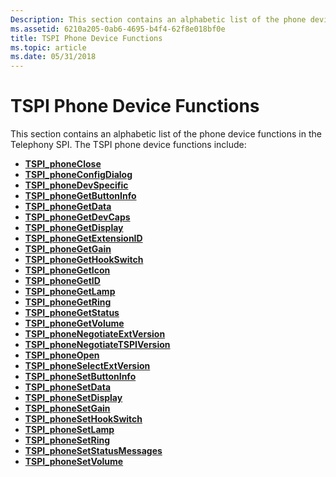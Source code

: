```yaml
---
Description: This section contains an alphabetic list of the phone device functions in the Telephony SPI.
ms.assetid: 6210a205-0ab6-4695-b4f4-62f8e018bf0e
title: TSPI Phone Device Functions
ms.topic: article
ms.date: 05/31/2018
---
```


# TSPI Phone Device Functions

This section contains an alphabetic list of the phone device functions in the Telephony SPI. The TSPI phone device functions include:

-   [**TSPI\_phoneClose**](https://msdn.microsoft.com/en-us/library/ms725923(v=VS.85).aspx)
-   [**TSPI\_phoneConfigDialog**](https://msdn.microsoft.com/en-us/library/ms725924(v=VS.85).aspx)
-   [**TSPI\_phoneDevSpecific**](https://msdn.microsoft.com/en-us/library/ms725925(v=VS.85).aspx)
-   [**TSPI\_phoneGetButtonInfo**](https://msdn.microsoft.com/en-us/library/ms725926(v=VS.85).aspx)
-   [**TSPI\_phoneGetData**](https://msdn.microsoft.com/en-us/library/ms725927(v=VS.85).aspx)
-   [**TSPI\_phoneGetDevCaps**](https://msdn.microsoft.com/en-us/library/ms725928(v=VS.85).aspx)
-   [**TSPI\_phoneGetDisplay**](https://msdn.microsoft.com/en-us/library/ms725929(v=VS.85).aspx)
-   [**TSPI\_phoneGetExtensionID**](https://msdn.microsoft.com/en-us/library/ms725930(v=VS.85).aspx)
-   [**TSPI\_phoneGetGain**](https://msdn.microsoft.com/en-us/library/ms725931(v=VS.85).aspx)
-   [**TSPI\_phoneGetHookSwitch**](https://msdn.microsoft.com/en-us/library/ms725932(v=VS.85).aspx)
-   [**TSPI\_phoneGetIcon**](https://msdn.microsoft.com/en-us/library/ms725933(v=VS.85).aspx)
-   [**TSPI\_phoneGetID**](https://msdn.microsoft.com/en-us/library/ms725934(v=VS.85).aspx)
-   [**TSPI\_phoneGetLamp**](https://msdn.microsoft.com/en-us/library/ms725935(v=VS.85).aspx)
-   [**TSPI\_phoneGetRing**](https://msdn.microsoft.com/en-us/library/ms725936(v=VS.85).aspx)
-   [**TSPI\_phoneGetStatus**](https://msdn.microsoft.com/en-us/library/ms725937(v=VS.85).aspx)
-   [**TSPI\_phoneGetVolume**](https://msdn.microsoft.com/en-us/library/ms725938(v=VS.85).aspx)
-   [**TSPI\_phoneNegotiateExtVersion**](https://msdn.microsoft.com/en-us/library/ms725939(v=VS.85).aspx)
-   [**TSPI\_phoneNegotiateTSPIVersion**](https://msdn.microsoft.com/en-us/library/ms725940(v=VS.85).aspx)
-   [**TSPI\_phoneOpen**](https://msdn.microsoft.com/en-us/library/ms725941(v=VS.85).aspx)
-   [**TSPI\_phoneSelectExtVersion**](https://msdn.microsoft.com/en-us/library/ms725942(v=VS.85).aspx)
-   [**TSPI\_phoneSetButtonInfo**](https://msdn.microsoft.com/en-us/library/ms725943(v=VS.85).aspx)
-   [**TSPI\_phoneSetData**](https://msdn.microsoft.com/en-us/library/ms725944(v=VS.85).aspx)
-   [**TSPI\_phoneSetDisplay**](https://msdn.microsoft.com/en-us/library/ms725945(v=VS.85).aspx)
-   [**TSPI\_phoneSetGain**](https://msdn.microsoft.com/en-us/library/ms725946(v=VS.85).aspx)
-   [**TSPI\_phoneSetHookSwitch**](https://msdn.microsoft.com/en-us/library/ms725947(v=VS.85).aspx)
-   [**TSPI\_phoneSetLamp**](https://msdn.microsoft.com/en-us/library/ms725948(v=VS.85).aspx)
-   [**TSPI\_phoneSetRing**](https://msdn.microsoft.com/en-us/library/ms725949(v=VS.85).aspx)
-   [**TSPI\_phoneSetStatusMessages**](https://msdn.microsoft.com/en-us/library/ms725950(v=VS.85).aspx)
-   [**TSPI\_phoneSetVolume**](https://msdn.microsoft.com/en-us/library/ms725951(v=VS.85).aspx)

 

 



